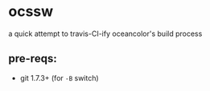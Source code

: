 # ocssw
a quick attempt to travis-CI-ify oceancolor's build process

## pre-reqs:

* git 1.7.3+ (for `-B` switch)

